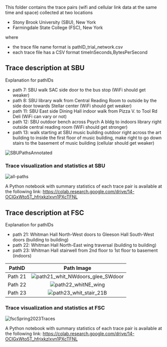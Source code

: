 This folder contains the trace pairs (wifi and cellular link data at the same time and space) collected at two locations
* Stony Brook University (SBU), New York
* Farmingdale State College (FSC), New York 

where 
* the trace file name format is pathID_trial_network.csv
* each trace file has a CSV format timeInSeconds,BytesPerSecond

## Trace description at SBU
Explanation for pathIDs
* path 7: SBU walk SAC side door to the bus stop (WiFi should get weaker)
* path 8: SBU library walk from Central Reading Room to outside by the side door towards Stellar center (WiFi should get weaker)
* path 11: SBU East side Dining Hall indoor walk from Pizza V. to Tool Rd Deli (WiFi can vary or not)
* path 12: SBU outdoor bench across Psych A bldg to indoors library right outside central reading room (WiFi should get stronger)
* path 13: walk starting at SBU music building outdoor right across the art building to inside the first floor of music building, make right to go down stairs to the basement of music building (cellular should get weaker)

![SBUPathsAnnotated](https://user-images.githubusercontent.com/2316553/211053414-047d7cc5-26df-4487-837f-bc40b30e6904.png)

### Trace visualization and statistics at SBU
![all-paths](https://user-images.githubusercontent.com/36745106/221439427-4bbd00de-e09c-42c4-99bf-fb40ec124bf5.png)

A Python notebook with summary statistics of each trace pair is available at the following link: https://colab.research.google.com/drive/14-OClGxWto5T_hfrjxkzlxvn1PXcTFNL

## Trace description at FSC
Explanation for pathIDs
* path 21: Whitman Hall North-West doors to Gleeson Hall South-West doors (building to building)
* path 22: Whitman Hall North-East wing traversal (building to building)
* path 23: Whitman Hall stairwell from 2nd floor to 1st floor to basement (indoors)

| PathID             |  Path Image |
:-------------------------:|:-------------------------:|
Path 21|![path21_whit_NWdoors_glee_SWdoor](https://github.com/aydini/Multipath-Wireless-Link-Traces/assets/36745106/5afd1d47-3809-4d86-8435-464e345f89c6)
Path 22|![path22_whitNE_wing](https://github.com/aydini/Multipath-Wireless-Link-Traces/assets/36745106/59d08cbc-c2b8-43d5-9ca6-43b10e1124b3)
Path 23|![path23_whit_stair_21B](https://github.com/aydini/Multipath-Wireless-Link-Traces/assets/36745106/879cfe6c-7799-45ff-bd3e-553eaab4f87d)

### Trace visualization and statistics at FSC
![fscSpring2023Traces](https://github.com/aydini/Multipath-Wireless-Link-Traces/assets/36745106/b4284add-6712-4489-8281-07e337025a05)

A Python notebook with summary statistics of each trace pair is available at the following link: https://colab.research.google.com/drive/14-OClGxWto5T_hfrjxkzlxvn1PXcTFNL

